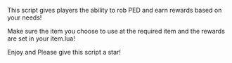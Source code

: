 This script gives players the ability to rob PED and earn rewards based on your needs!

Make sure the item you choose to use at the required item and the rewards are set in your item.lua!

Enjoy and Please give this script a star!
